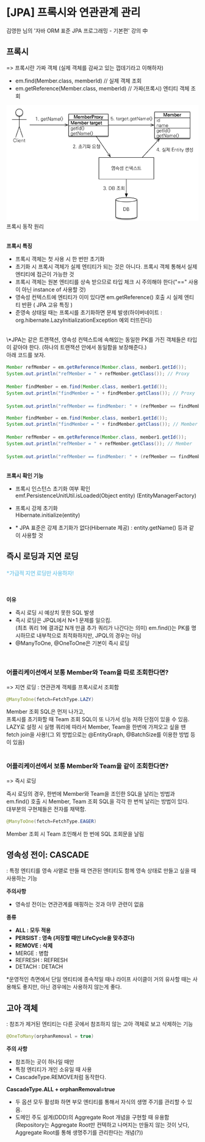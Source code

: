 # [JPA] 프록시와 연관관계 관리

김영한 님의 '자바 ORM 표준 JPA 프로그래밍 - 기본편' 강의 中

## 프록시

=> 프록시란 가짜 객체 (실제 객체를 감싸고 있는 껍데기라고 이해하자)<br>

- em.find(Member.class, memberId) // 실제 객체 조회
- em.getReference(Member.class, memberId) // 가짜(프록시) 엔티티 객체 조회

<img src="https://github.com/Ting-Kim/Ting-kim.github.io/blob/main/images/proxy_work.PNG?raw=true" style="width:600px"/><br>
프록시 동작 원리
<br><br>

<span style="font-weight:bold">프록시 특징</span>

- 프록시 객체는 첫 사용 시 한 번만 초기화
- 초기화 시 프록시 객체가 실제 엔티티가 되는 것은 아니다. 프록시 객체 통해서 실제 엔티티에 접근이 가능한 것
- 프록시 객체는 원본 엔티티를 상속 받으므로 타입 체크 시 주의해야 한다("==" 사용이 아닌 instance of 사용할 것)
- 영속성 컨텍스트에 엔티티가 이미 있다면 em.getReference() 호출 시 실제 엔티티 반환 ( JPA 고유 특징 )
- 준영속 상태일 때는 프록시를 초기화하면 문제 발생(하이버네이트 : org.hibernate.LazyInitializationException 예외 터뜨린다)

<br>
\*JPA는 같은 트랜잭션, 영속성 컨텍스트에 속해있는 동일한 PK를 가진 객체들은 타입이 같아야 한다. (하나의 트랜잭션 안에서 동일함을 보장해준다.)<br>
아래 코드를 보자.

```java
Member refMember = em.getReference(Member.class, member1.getId());
System.out.println("refMember = " + refMember.getClass()); // Proxy

Member findMember = em.find(Member.class, member1.getId());
System.out.println("findMember = " + findMember.getClass()); // Proxy

System.out.println("refMember == findMember: " + (refMember == findMember)) // JPA 특성상 true를 보장
```

```java
Member findMember = em.find(Member.class, member1.getId());
System.out.println("findMember = " + findMember.getClass()); // Member

Member refMember = em.getReference(Member.class, member1.getId());
System.out.println("refMember = " + refMember.getClass()); // Member

System.out.println("refMember == findMember: " + (refMember == findMember)) // JPA 특성상 true를 보장

```

<br>
<span style="font-weight:bold">프록시 확인 기능</span>

- 프록시 인스턴스 초기화 여부 확인<br>
  emf.PersistenceUnitUtil.isLoaded(Object entity)
  (EntityManagerFactory)

- 프록시 강제 초기화<br>
  Hibernate.initialize(entity)

- \* JPA 표준은 강제 초기화가 없다(Hibernate 제공) : entity.getName() 등과 같이 사용할 것

## 즉시 로딩과 지연 로딩

<h4 style="font-weight:bold; color:skyblue">*가급적 지연 로딩만 사용하자!</h4><br>

<span style="font-weight:bold">이유</span>

- 즉시 로딩 시 예상치 못한 SQL 발생
- 즉시 로딩은 JPQL에서 N+1 문제를 일으킴.<br>
  (최초 쿼리 1에 결과값 N개 만큼 추가 쿼리가 나간다는 의미)
  em.find()는 PK를 명시하므로 내부적으로 최적화하지만, JPQL의 경우는 아님
- @ManyToOne, @OneToOne은 기본이 즉시 로딩

<br>
<h3 style="font-weight:bold">어플리케이션에서 보통 Member와 Team을 따로 조회한다면?</h3>
=> 지연 로딩 : 연관관계 객체를 프록시로서 조회함<br>

```java
@ManyToOne(fetch=FetchType.LAZY)
```

Member 조회 SQL은 먼저 나가고, <br>
프록시를 초기화할 때 Team 조회 SQL이 또 나가서 성능 저하 단점이 있을 수 있음.<br>
LAZY로 설정 시 실행 쿼리에 따라서 Member, Team을 한번에 가져오고 싶을 땐 fetch join을 사용!(그 외 방법으로는 @EntityGraph, @BatchSize를 이용한 방법 등이 있음)<br><br>

<h3 style="font-weight:bold">어플리케이션에서 보통 Member와 Team을 같이 조회한다면?</h3>
=> 즉시 로딩

즉시 로딩의 경우, 한번에 Member와 Team을 조인한 SQL을 날리는 방법과 em.find() 호출 시 Member, Team 조회 SQL을 각각 한 번씩 날리는 방법이 있다.<br>
대부분의 구현체들은 전자를 채택함.

```java
@ManyToOne(fetch=FetchType.EAGER)
```

Member 조회 시 Team 조인해서 한 번에 SQL 조회문을 날림<br>

## 영속성 전이: CASCADE

: 특정 엔티티를 영속 사앹로 만들 때 연관된 엔티티도 함께 영속 상태로 만들고 싶을 때 사용하는 기능

<b>주의사항</b>

- 영속성 전이는 연관관계를 매핑하는 것과 아무 관련이 없음

<b>종류</b>

- <b>ALL : 모두 적용</b>
- <b>PERSIST : 영속 (저장할 때만 LifeCycle을 맞추겠다)</b>
- <b>REMOVE : 삭제</b>
- MERGE : 병합
- REFRESH : REFRESH
- DETACH : DETACH

\*운영적인 측면에서 단일 엔티티에 종속적일 때나 라이프 사이클이 거의 유사할 때는 사용해도 좋지만, 아닌 경우에는 사용하지 않는게 좋다.<br>

## 고아 객체

: 참조가 제거된 엔티티는 다른 곳에서 참조하지 않는 고아 객체로 보고 삭제하는 기능<br>

```java
@OneToMany(orphanRemoval = true)
```

<b>주의 사항</b>

- 참조하는 곳이 하나일 때만
- 특정 엔티티가 개인 소유일 때 사용
- CascadeType.REMOVE처럼 동작한다.

<b>CascadeType.ALL + orphanRemoval=true</b>

- 두 옵션 모두 활성화 하면 부모 엔티티를 통해서 자식의 생명 주기를 관리할 수 있음.
- 도메인 주도 설계(DDD)의 Aggregate Root 개념을 구현할 때 유용함<br>
  (Repository는 Aggregate Root만 컨텍하고 나머지는 만들지 않는 것이 낫다, Aggregate Root를 통해 생명주기를 관리한다는 개념(?))
